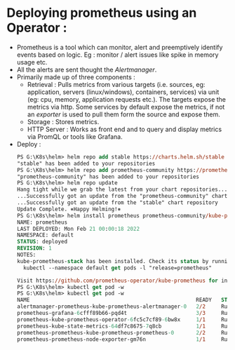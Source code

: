 # Deploying prometheus using an Operator :

* Prometheus is a tool which can monitor, alert and preemptively identify events based on logic. Eg : monitor / alert issues like spike in memory usage etc.
* All the alerts are sent thought the *Alertmanager*.
* Primarily made up of three components :
    * Retrieval : Pulls metrics from various targets (i.e. sources, eg: application, servers (linux/windows), containers, services) via unit (eg: cpu, memory, application requests etc.). The targets expose the metrics via http. Some services by default expose the metrics, if not an *exporter* is used to pull them form the source and expose them.
    * Storage : Stores metrics.
    * HTTP Server : Works as front end and to query and display metrics via PromQL or tools like Grafana.
* Deploy :
    ```ps
    PS G:\K8s\helm> helm repo add stable https://charts.helm.sh/stable
    "stable" has been added to your repositories
    PS G:\K8s\helm> helm repo add prometheus-community https://prometheus-community.github.io/helm-charts
    "prometheus-community" has been added to your repositories
    PS G:\K8s\helm> helm repo update
    Hang tight while we grab the latest from your chart repositories...
    ...Successfully got an update from the "prometheus-community" chart repository
    ...Successfully got an update from the "stable" chart repository
    Update Complete. ⎈Happy Helming!⎈
    PS G:\K8s\helm> helm install prometheus prometheus-community/kube-prometheus-stack
    NAME: prometheus
    LAST DEPLOYED: Mon Feb 21 00:00:18 2022
    NAMESPACE: default
    STATUS: deployed
    REVISION: 1
    NOTES:
    kube-prometheus-stack has been installed. Check its status by running:
      kubectl --namespace default get pods -l "release=prometheus"

    Visit https://github.com/prometheus-operator/kube-prometheus for instructions on how to create & configure Alertmanager and Prometheus instances using the Operator.
    PS G:\K8s\helm> kubectl get pod -w
    PS G:\K8s\helm> kubectl get pod -w
    NAME                                                     READY   STATUS    RESTARTS   AGE
    alertmanager-prometheus-kube-prometheus-alertmanager-0   2/2     Running   0          108s
    prometheus-grafana-6cfff89b66-pqd4t                      3/3     Running   0          2m17s
    prometheus-kube-prometheus-operator-6fc5c7cf89-6bw8x     1/1     Running   0          2m17s
    prometheus-kube-state-metrics-64df7c8675-7q8cb           1/1     Running   0          2m17s
    prometheus-prometheus-kube-prometheus-prometheus-0       2/2     Running   0          108s
    prometheus-prometheus-node-exporter-gm76n                1/1     Running   0          2m17s
    ```